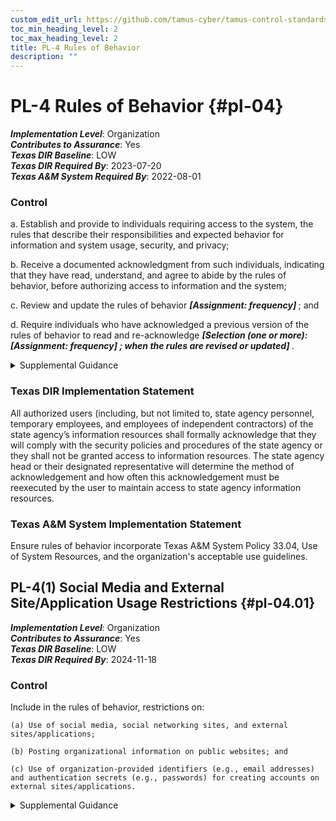 ```yaml
---
custom_edit_url: https://github.com/tamus-cyber/tamus-control-standards/tree/main/content/tamus.edu/TAMUS_profile.xml
toc_min_heading_level: 2
toc_max_heading_level: 2
title: PL-4 Rules of Behavior
description: ""
---
```


# PL-4 Rules of Behavior {#pl-04}

_**Implementation Level**_: Organization\
_**Contributes to Assurance**_: Yes\
_**Texas DIR Baseline**_: LOW\
_**Texas DIR Required By**_: 2023-07-20\
_**Texas A&M System Required By**_: 2022-08-01

### Control

a. Establish and provide to individuals requiring access to the system, the rules that describe their responsibilities and expected behavior for information and system usage, security, and privacy;

b. Receive a documented acknowledgment from such individuals, indicating that they have read, understand, and agree to abide by the rules of behavior, before authorizing access to information and the system;

c. Review and update the rules of behavior <strong> <em>[Assignment: frequency]</em> </strong> ; and

d. Require individuals who have acknowledged a previous version of the rules of behavior to read and re-acknowledge <strong> <em>[Selection (one or more): <strong> <em>[Assignment: frequency]</em> </strong> ; when the rules are revised or updated]</em> </strong>.

<details>
  <summary>Supplemental Guidance</summary>

Rules of behavior represent a type of access agreement for organizational users. Other types of access agreements include nondisclosure agreements, conflict-of-interest agreements, and acceptable use agreements (see <a xmlns="http://csrc.nist.gov/ns/oscal/1.0" href="#ps-6">PS-6</a> ). Organizations consider rules of behavior based on individual user roles and responsibilities and differentiate between rules that apply to privileged users and rules that apply to general users. Establishing rules of behavior for some types of non-organizational users, including individuals who receive information from federal systems, is often not feasible given the large number of such users and the limited nature of their interactions with the systems. Rules of behavior for organizational and non-organizational users can also be established in <a xmlns="http://csrc.nist.gov/ns/oscal/1.0" href="#ac-8">AC-8</a> . The related controls section provides a list of controls that are relevant to organizational rules of behavior. <a xmlns="http://csrc.nist.gov/ns/oscal/1.0" href="#pl-4_smt.b">PL-4b</a> , the documented acknowledgment portion of the control, may be satisfied by the literacy training and awareness and role-based training programs conducted by organizations if such training includes rules of behavior. Documented acknowledgements for rules of behavior include electronic or physical signatures and electronic agreement check boxes or radio buttons.

</details>

### Texas DIR Implementation Statement

All authorized users (including, but not limited to, state agency personnel, temporary employees, and employees of independent contractors) of the state agency’s information resources shall formally acknowledge that they will comply with the security policies and procedures of the state agency or they shall not be granted access to information resources. The state agency head or their designated representative will determine the method of acknowledgement and how often this acknowledgement must be reexecuted by the user to maintain access to state agency information resources.

### Texas A&M System Implementation Statement

Ensure rules of behavior incorporate Texas A&M System Policy 33.04, Use of System Resources, and the organization's acceptable use guidelines.

## PL-4(1) Social Media and External Site/Application Usage Restrictions {#pl-04.01}

_**Implementation Level**_: Organization\
_**Contributes to Assurance**_: Yes\
_**Texas DIR Baseline**_: LOW\
_**Texas DIR Required By**_: 2024-11-18

### Control

Include in the rules of behavior, restrictions on:

    (a) Use of social media, social networking sites, and external sites/applications;

    (b) Posting organizational information on public websites; and

    (c) Use of organization-provided identifiers (e.g., email addresses) and authentication secrets (e.g., passwords) for creating accounts on external sites/applications.

<details>
  <summary>Supplemental Guidance</summary>

Social media, social networking, and external site/application usage restrictions address rules of behavior related to the use of social media, social networking, and external sites when organizational personnel are using such sites for official duties or in the conduct of official business, when organizational information is involved in social media and social networking transactions, and when personnel access social media and networking sites from organizational systems. Organizations also address specific rules that prevent unauthorized entities from obtaining non-public organizational information from social media and networking sites either directly or through inference. Non-public information includes personally identifiable information and system account information.

</details>

